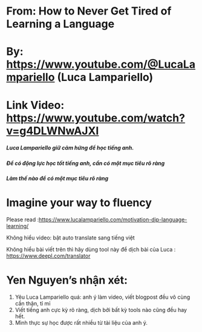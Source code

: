 # From: How to Never Get Tired of Learning a Language 

# By: https://www.youtube.com/@LucaLampariello (Luca Lampariello)

# Link Video: https://www.youtube.com/watch?v=g4DLWNwAJXI 

##### Luca Lampariello giữ cảm hứng để học tiếng anh.
##### Để có động lực học tốt tiếng anh, cần có một mục tiêu rõ ràng

##### Làm thế nào để có một mục tiêu rõ ràng

# Imagine your way to fluency

Please read :https://www.lucalampariello.com/motivation-dip-language-learning/

Không hiểu video: bật auto translate sang tiếng việt 

Không hiểu bài viết trên thì hãy dùng tool này để dịch bài của Luca : https://www.deepl.com/translator

# Yen Nguyen’s nhận xét:
1.	Yêu Luca Lampariello quá: anh ý làm video, viết blogpost đều vô cùng cần thận, tỉ mỉ
2.	Viết tiếng anh cực kỳ rõ ràng, dịch bởi bất kỳ tools nào cũng đều hay hết. 
3.	Mình thực sự học được rất nhiều từ tài liệu của anh ý. 